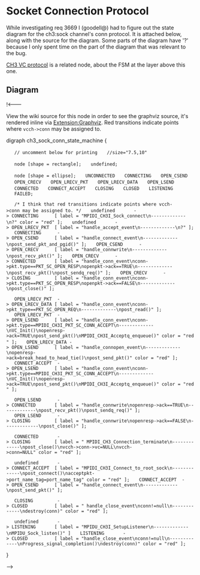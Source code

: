# Socket Connection Protocol

While investigating req 3669 I (goodell@) had to figure out the state
diagram for the ch3:sock channel's conn protocol. It is attached below,
along with the source for the diagram. Some parts of the diagram have
'?' because I only spent time on the part of the diagram that was
relevant to the bug.

[CH3 VC protocol](CH3_VC_protocol.md) is a related node, about
the FSM at the layer above this one.

## Diagram
!<---

View the wiki source for this node in order to see the graphviz source,
it's rendered inline via
[Extension:Graphviz](http://www.mediawiki.org/wiki/Extension:GraphViz).
Red transitions indicate points where `vcch->conn` may be assigned to.

<graphviz> digraph ch3_sock_conn_state_machine {

`   // uncomment below for printing`
`   //size="7.5,10"`

`   node [shape = rectangle];`
`   undefined;`

`   node [shape = ellipse];`
`   UNCONNECTED`
`   CONNECTING`
`   OPEN_CSEND`
`   OPEN_CRECV`
`   OPEN_LRECV_PKT`
`   OPEN_LRECV_DATA`
`   OPEN_LSEND`
`   CONNECTED`
`   CONNECT_ACCEPT`
`   CLOSING`
`   CLOSED`
`   LISTENING`
`   FAILED;`

`   /* I think that red transitions indicate points where vcch->conn may be assigned to. */`
`   undefined       -> CONNECTING      [ label = "MPIDI_CH3I_Sock_connect\n-------------\n?" color = "red" ];`
`   undefined       -> OPEN_LRECV_PKT  [ label = "handle_accept_event\n-------------\n?" ];`
`   CONNECTING      -> OPEN_CSEND      [ label = "handle_connect_event\n-------------\npost_send_pkt_and_pgid()" ];`
`   OPEN_CSEND      -> OPEN_CRECV      [ label = "handle_connwrite\n-------------\npost_recv_pkt()" ];`
`   OPEN_CRECV      -> CONNECTED       [ label = "handle_conn_event\nconn->pkt.type==PKT_SC_OPEN_RESP\nopenpkt->ack==TRUE\n-------------\npost_recv_pkt()\npost_sendq_req()" ];`
`   OPEN_CRECV      -> CLOSING         [ label = "handle_conn_event\nconn->pkt.type==PKT_SC_OPEN_RESP\nopenpkt->ack==FALSE\n-------------\npost_close()" ];`

`   OPEN_LRECV_PKT  -> OPEN_LRECV_DATA [ label = "handle_conn_event\nconn->pkt_type==PKT_SC_OPEN_REQ\n-------------\npost_read()" ];`
`   OPEN_LRECV_PKT  -> OPEN_LSEND      [ label = "handle_conn_event\nconn->pkt.type==MPIDI_CH3I_PKT_SC_CONN_ACCEPT\n-------------\nVC_Init()\nopenresp->ack=TRUE\npost_send_pkt()\nMPIDI_CH3I_Acceptq_enqueue()" color = "red" ];`
`   OPEN_LRECV_DATA -> OPEN_LSEND      [ label = "handle_connopen_event\n-------------\nopenresp->ack=break_head_to_head_tie()\npost_send_pkt()" color = "red" ];`
`   CONNECT_ACCEPT  -> OPEN_LSEND      [ label = "handle_conn_event\nconn->pkt.type==MPIDI_CH3I_PKT_SC_CONN_ACCEPT\n-------------\nVC_Init()\nopenresp->ack=TRUE\npost_send_pkt()\nMPIDI_CH3I_Acceptq_enqueue()" color = "red" ];`

`   OPEN_LSEND      -> CONNECTED       [ label = "handle_connwrite\nopenresp->ack==TRUE\n-------------\npost_recv_pkt()\npost_sendq_req()" ];`
`   OPEN_LSEND      -> CLOSING         [ label = "handle_connwrite\nopenresp->ack==FALSE\n-------------\npost_close()" ];`

`   CONNECTED       -> CLOSING         [ label = " MPIDI_CH3_Connection_terminate\n-------------\npost_close()\nvcch->conn->vc=NULL\nvcch->conn=NULL" color = "red" ];`

`   undefined       -> CONNECT_ACCEPT  [ label = "MPIDI_CH3I_Connect_to_root_sock\n-------------\npost_connect()\nacceptpkt->port_name_tag=port_name_tag" color = "red" ];`
`   CONNECT_ACCEPT  -> OPEN_CSEND      [ label = "handle_connect_event\n-------------\npost_send_pkt()" ];`

`   CLOSING         -> CLOSED          [ label = " handle_close_event\nconn!=null\n-------------\ndestroy(conn)" color = "red" ];`

`   undefined       -> LISTENING       [ label = "MPIDU_CH3I_SetupListener\n-------------\nMPIDU_Sock_listen()" ]`
`   LISTENING       -> CLOSED          [ label = "handle_close_event\nconn!=null\n-------------\nProgress_signal_completion()\ndestroy(conn)" color = "red" ];`

}

</graphviz>
-->
